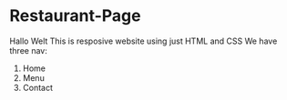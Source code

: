 # Restaurant-Page
Hallo Welt 
This is resposive website using just HTML and CSS 
We have three nav: 
1. Home
2. Menu
3. Contact